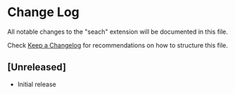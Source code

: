 # Change Log

All notable changes to the "seach" extension will be documented in this file.

Check [Keep a Changelog](http://keepachangelog.com/) for recommendations on how to structure this file.

## [Unreleased]

- Initial release